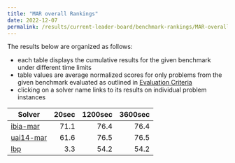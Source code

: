 ```yaml
---
title: "MAR overall Rankings"
date: 2022-12-07
permalink: /results/current-leader-board/benchmark-rankings/MAR-overall-rankings
---
```




The results below are organized as follows:
- each table displays the cumulative results for the given benchmark under different time limits
- table values are average normalized scores for only problems from the given benchmark evaluated as outlined in [Evaluation Criteria](https://uaicompetition.github.io/uci-2022/results/evaluation-criteria/)
- clicking on a solver name links to its results on individual problem instances


|                      Solver                       | 20sec | 1200sec | 3600sec |
| ------------------------------------------------- | ----: | ------: | ------: |
| [ibia-mar](../solver-scores/ibia-mar-scores.md)   |  71.1 |    76.4 |    76.4 |
| [uai14-mar](../solver-scores/uai14-mar-scores.md) |  61.6 |    76.5 |    76.5 |
| [lbp](../solver-scores/lbp-scores.md)             |   3.3 |    54.2 |    54.2 |

